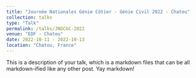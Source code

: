 ```yaml
---
title: "Journée Nationales Génie Côtier - Génie Civil 2022 - Chatou"
collection: talks
type: "Talk"
permalink: /talks/JNGCGC-2022
venue: "EDF - Chatou"
date: 2022-10-11 - 2022-10-13 
location: "Chatou, France"
---
```


This is a description of your talk, which is a markdown files that can be all markdown-ified like any other post. Yay markdown!
